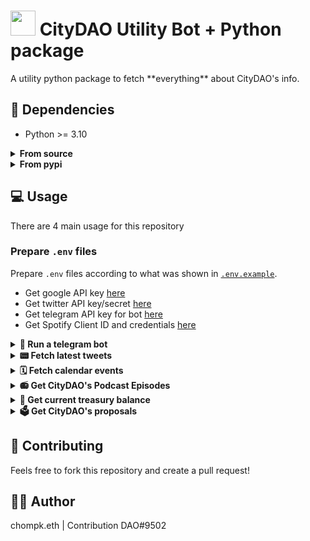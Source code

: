 <h1> <img src="https://assets-global.website-files.com/6272c661b8279db416277c32/6272c661b8279de997277cb2_CityDao_Green-logo.svg" style="width: 40px"> CityDAO Utility Bot + Python package </h1>
A utility python package to fetch **everything** about CityDAO's info.

## 🧰 Dependencies

- Python >= 3.10

<details><summary><b>From source</b></summary>

1. _Activate virtual environment (Optional)_

   ```bash
   python3 -m venv citydao.venv
   source citydao.venv/bin/activate
   ```
2. _Install via `setup.py`_

   ```bash
   python setup.py install
   ```

</details>

<details><summary><b>From pypi</b></summary>

*TBD*

</details>

## 💻 Usage

There are 4 main usage for this repository

### Prepare `.env` files

Prepare `.env` files according to what was shown in [`.env.example`](./.env.example).

- Get google API key [here](https://support.google.com/googleapi/answer/6158862?hl=en)
- Get twitter API key/secret [here](https://developer.twitter.com/en/portal/register/welcome)
- Get telegram API key for bot [here](https://core.telegram.org/bots)
- Get Spotify Client ID and credentials [here](https://developer.spotify.com/dashboard/login)

<details><summary><b>🤖 Run a telegram bot</b></summary>

Please see example at [`run_bot.py`](./run_bot.py)

</details>

<details><summary><b>📟 Fetch latest tweets</b></summary>

```python
from citydao.tweets import CityDAOTwitter


apikey = "your_twitter_apikey"
api_secret = "your_twitter_api_secret"
twitter = CityDAOTwitter(apikey, api_secret)
tweets = twitter.fetch_recent_tweets()
today_tweets = twitter.filter_today_tweets(tweets)
```

</details>

<details><summary><b>🗓 Fetch calendar events</b></summary>

```python
from citydao.calendar import CityDAOCalendar

google_apikey = "your_google_api_key"
calendar = CityDAOCalendar(google_apikey=google_apikey)

today_events = calendar.get_today_events()
```

</details>

<details><summary><b>📻 Get CityDAO's Podcast Episodes</b></summary>

```python
from citydao.spotify import CityDAOSpotify

spotify_client_id, spotify_client_credentials = "your_spotify_client_id", "your_spotify_credentials"
citydao_spotify = CityDAOSpotify(spotify_client_id, spotify_client_credentials)
episodes = citydao_spotify.get_latest_episodes()
```

</details>

<details><summary><b>🏦 Get current treasury balance</b></summary>

```python
from citydao.treasury import CityDAOTreasury

treasury = CityDAOTreasury()
balance = treasury.get_balance()

# balance = {
#   "WETH": XXX,
#   "USDC": YYY,
#   "ETH": ZZZ
# }
```

</details>

<details><summary><b>🗳 Get CityDAO's proposals</b></summary>

```python
from citydao.snapshot import SnapshotAPI, ProposalStatus

snapshot = SnapshotAPI()
proposals = snapshot.get_proposals()
active_proposals = snapshot.get_proposals(status=ProposalStatus.ACTIVE)
closed_proposals = snapshot.get_proposals(status=ProposalStatus.CLOSED)

for proposal in proposals:
    # get detailed votes for each proposal
    votes = proposal.get_votes()
```

</details>

## 🔬 Contributing

Feels free to fork this repository and create a pull request!

## 🧙‍♂️ Author

chompk.eth | Contribution DAO#9502
